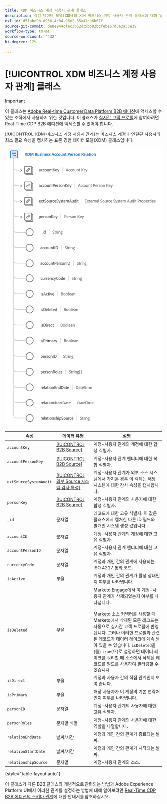 ```yaml
---
title: XDM 비즈니스 계정 사용자 관계 클래스
description: 경험 데이터 모델(XDM)의 XDM 비즈니스 계정 사용자 관계 클래스에 대해 알아봅니다.
exl-id: d51abe9b-d936-4c84-96e2-35a81ca6b67f
source-git-commit: de8e944cfec3b52d25bb02bcfebe57d6a2a35e39
workflow-type: tm+mt
source-wordcount: '432'
ht-degree: 12%

---
```


# [!UICONTROL XDM 비즈니스 계정 사용자 관계] 클래스

>[!IMPORTANT]
>
>이 클래스는 [Adobe Real-time Customer Data Platform B2B 에디션](../../../rtcdp/b2b-overview.md)에 액세스할 수 있는 조직에서 사용하기 위한 것입니다. 이 클래스가 [실시간 고객 프로필](../../../profile/home.md)에 참여하려면 Real-Time CDP B2B 에디션에 액세스할 수 있어야 합니다.

[!UICONTROL XDM 비즈니스 계정 사용자 관계]는 비즈니스 계정과 연결된 사용자의 최소 필요 속성을 캡처하는 표준 경험 데이터 모델(XDM) 클래스입니다.

![UI에 표시되는 XDM 비즈니스 계정 사용자 관계 클래스의 구조](../../images/classes/b2b/business-account-person-relation.png)

| 속성 | 데이터 유형 | 설명 |
| --- | --- | --- |
| `accountKey` | [[!UICONTROL B2B Source]](../../data-types/b2b-source.md) | 계정-사용자 관계의 계정에 대한 합성 식별자. |
| `accountPersonKey` | [[!UICONTROL B2B Source]](../../data-types/b2b-source.md) | 계정-사용자 관계 엔티티에 대한 복합 식별자. |
| `extSourceSystemAudit` | [[!UICONTROL 외부 Source 시스템 감사 특성]](../../data-types/external-source-system-audit-attributes.md) | 계정-사용자 관계가 외부 소스 시스템에서 가져온 경우 이 객체는 해당 시스템에 대한 감사 속성을 캡처합니다. |
| `personKey` | [[!UICONTROL B2B Source]](../../data-types/b2b-source.md) | 계정-사용자 관계의 사용자에 대한 합성 식별자. |
| `_id` | 문자열 | 레코드에 대한 고유 식별자. 이 값은 클래스에서 캡처한 다른 ID 필드와 별개인 시스템 생성 값입니다. |
| `accountID` | 문자열 | 계정-사용자 관계의 계정에 대한 고유 식별자. |
| `accountPersonID` | 문자열 | 계정-사용자 관계 엔티티에 대한 고유 식별자. |
| `currencyCode` | 문자열 | 계정과 개인 간의 관계에 사용되는 ISO 4217 통화 코드. |
| `isActive` | 부울 | 계정과 개인 간의 관계가 활성 상태인지 여부를 나타냅니다. |
| `isDeleted` | 부울 | Marketo Engage에서 이 계정-사용자 관계가 삭제되었는지 여부를 나타냅니다.<br><br>[Marketo 소스 커넥터](../../../sources/connectors/adobe-applications/marketo/marketo.md)를 사용할 때 Marketo에서 삭제된 모든 레코드는 자동으로 실시간 고객 프로필에 반영됩니다. 그러나 이러한 프로필과 관련된 레코드가 데이터 레이크에 계속 남아 있을 수 있습니다. `isDeleted`을(를) `true`(으)로 설정하면 데이터 레이크를 쿼리할 때 소스에서 삭제된 레코드를 필드를 사용하여 필터링할 수 있습니다. |
| `isDirect` | 부울 | 계정과 사용자 간의 직접 관계인지 보여 줍니다. |
| `isPrimary` | 부울 | 해당 사용자가 이 계정의 기본 연락처인지 여부를 나타냅니다. |
| `personID` | 문자열 | 계정-사용자 관계의 사용자에 대한 고유 식별자. |
| `personRoles` | 문자열 배열 | 계정-사용자 관계의 사용자에 대한 역할을 나열합니다. |
| `relationEndDate` | 날짜/시간 | 계정과 개인 간의 관계가 종료되는 날짜. |
| `relationStartDate` | 날짜/시간 | 계정과 개인 간의 관계가 시작되는 날짜. |
| `relationshipSource` | 문자열 | 계정-사용자 관계의 소스. |

{style="table-layout:auto"}

이 클래스가 다른 B2B 클래스와 개념적으로 관련되는 방법과 Adobe Experience Platform UI에서 이러한 관계를 설정하는 방법에 대해 알아보려면 [Real-Time CDP B2B 에디션의 스키마 관계](../../tutorials/relationship-b2b.md)에 대한 안내서를 참조하십시오.
